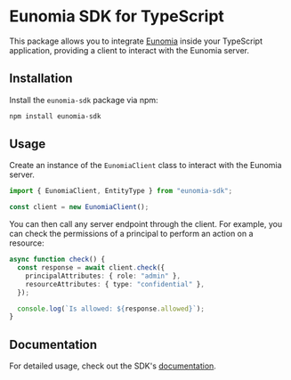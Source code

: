 # Eunomia SDK for TypeScript

This package allows you to integrate [Eunomia][eunomia-github] inside your TypeScript application, providing a client to interact with the Eunomia server.

## Installation

Install the `eunomia-sdk` package via npm:

```bash
npm install eunomia-sdk
```

## Usage

Create an instance of the `EunomiaClient` class to interact with the Eunomia server.

```typescript
import { EunomiaClient, EntityType } from "eunomia-sdk";

const client = new EunomiaClient();
```

You can then call any server endpoint through the client. For example, you can check the permissions of a principal to perform an action on a resource:

```typescript
async function check() {
  const response = await client.check({
    principalAttributes: { role: "admin" },
    resourceAttributes: { type: "confidential" },
  });

  console.log(`Is allowed: ${response.allowed}`);
}
```

## Documentation

For detailed usage, check out the SDK's [documentation][docs].

[eunomia-github]: https://github.com/whataboutyou-ai/eunomia
[docs]: https://whataboutyou-ai.github.io/eunomia/api/sdks/typescript/
